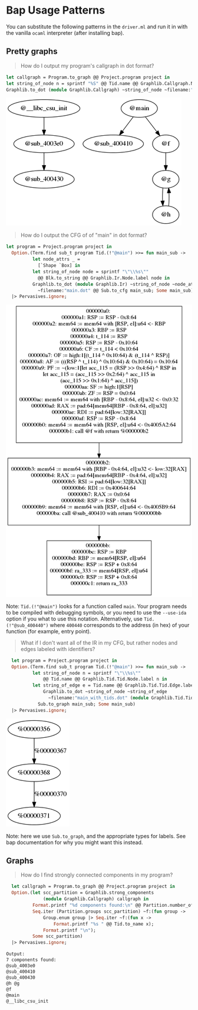 # Bap Usage Patterns

You can substitute the following patterns in the `driver.ml` and run it in with the vanilla `ocaml` interpreter (after installing bap).

## Pretty graphs

> How do I output my program's callgraph in dot format?

```ocaml
let callgraph = Program.to_graph @@ Project.program project in
let string_of_node n = sprintf "%S" @@ Tid.name @@ Graphlib.Callgraph.Node.label n in
Graphlib.to_dot (module Graphlib.Callgraph) ~string_of_node ~filename:"callgraph.dot" callgraph;
```

![](/images/callgraph.png)

> How do I output the CFG of of "main" in dot format?

```ocaml
let program = Project.program project in
  Option.(Term.find sub_t program Tid.(!"@main") >>= fun main_sub ->
          let node_attrs _ =
            [`Shape `Box] in
          let string_of_node node = sprintf "\"\\%s\""
            @@ Blk.to_string @@ Graphlib.Ir.Node.label node in
          Graphlib.to_dot (module Graphlib.Ir) ~string_of_node ~node_attrs
            ~filename:"main.dot" @@ Sub.to_cfg main_sub; Some main_sub)
  |> Pervasives.ignore;
```
![](/images/main.png)

Note: `Tid.(!"@main")` looks for a function called `main`. Your program needs to be compiled with debugging symbols, or you need to use the `--use-ida` option if you what to use this notation. Alternatively, use `Tid.(!"@sub_400440")` where `400440` corresponds to the address (in hex) of your function (for example, entry point).

> What if I don't want all of the IR in my CFG, but rather nodes and edges labeled with identifiers?

```ocaml
  let program = Project.program project in
  Option.(Term.find sub_t program Tid.(!"@main") >>= fun main_sub ->
          let string_of_node n = sprintf "\"\\%s\""
              @@ Tid.name @@ Graphlib.Tid.Tid.Node.label n in
          let string_of_edge e = Tid.name @@ Graphlib.Tid.Tid.Edge.label e in
              Graphlib.to_dot ~string_of_node ~string_of_edge
                ~filename:"main_with_tids.dot" (module Graphlib.Tid.Tid) @@
            Sub.to_graph main_sub; Some main_sub) 
  |> Pervasives.ignore;
```

![](/images/tid_only_graph.png)

Note: here we use `Sub.to_graph`, and the appropriate types for labels. See bap documentation for why you might want this instead.

## Graphs

> How do I find strongly connected components in my program?

```ocaml
  let callgraph = Program.to_graph @@ Project.program project in
  Option.(let scc_partition = Graphlib.strong_components
              (module Graphlib.Callgraph) callgraph in
          Format.printf "%d components found:\n" @@ Partition.number_of_groups scc_partition;
          Seq.iter (Partition.groups scc_partition) ~f:(fun group ->
              Group.enum group |> Seq.iter ~f:(fun x ->
                  Format.printf "%s " @@ Tid.to_name x);
              Format.printf "\n");
          Some scc_partition)
  |> Pervasives.ignore;
```

```
Output:
7 components found:
@sub_4003e0                                                   
@sub_400410                                                   
@sub_400430                                                   
@h @g
@f
@main
@__libc_csu_init
```
